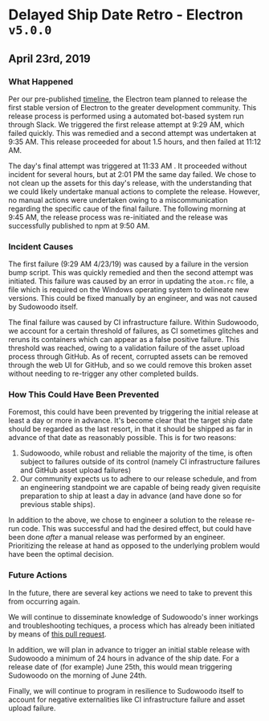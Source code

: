 # Delayed Ship Date Retro - Electron `v5.0.0`
## April 23rd, 2019

### What Happened

Per our pre-published [timeline](https://electronjs.org/blog/electron-5-0-timeline), the
Electron team planned to release the first stable version of Electron to the greater development
community. This release process is performed using a automated bot-based system run through Slack.
We triggered the first release attempt at 9:29 AM, which failed quickly. This was remedied and a second
attempt was undertaken at 9:35 AM. This release proceeded for about 1.5 hours, and then failed at 11:12 AM.

The day's final attempt was triggered at 11:33 AM . It proceeded without incident for several hours,
but at 2:01 PM the same day failed. We chose to not clean up the assets for this day's release, with the
understanding that we could likely undertake manual actions to complete the release. However, no manual
actions were undertaken owing to a miscommunication regarding the specific caue of the final failure.
The following morning at 9:45 AM, the release process was re-initiated and the release was successfully
published to npm at 9:50 AM.

### Incident Causes

The first failure (9:29 AM 4/23/19) was caused by a failure in the version bump script. This was quickly
remedied and then the second attempt was initiated. This failure was caused by an error in updating the
`atom.rc` file, a file which is required on the Windows operating system to delineate new versions.
This could be fixed manually by an engineer, and was not caused by Sudowoodo itself. 

The final failure was caused by CI infrastructure failure. Within Sudowoodo, we account for a certain
threshold of failures, as CI sometimes glitches and reruns its containers which can appear as a false
positive failure. This threshold was reached, owing to a validation failure of the asset upload process
through GitHub. As of recent, corrupted assets can be removed through the web UI for GitHub, and so we
could remove this broken asset without needing to re-trigger any other completed builds.

### How This Could Have Been Prevented

Foremost, this could have been prevented by triggering the initial release at least a day or more in advance.
It's become clear that the target ship date should be regarded as the last resort, in that it should be shipped
as far in advance of that date as reasonably possible. This is for two reasons:

1) Sudowoodo, while robust and reliable the majority of the time, is often subject to failures outside of
its control (namely CI infrastructure failures and GitHub asset upload failures)
2) Our community expects us to adhere to our release schedule, and from an engineering standpoint we are
capable of being ready given requisite preparation to ship at least a day in advance (and have done so for
previous stable ships).

In addition to the above, we chose to engineer a solution to the release re-run code. This was successful
and had the desired effect, but could have been done _after_ a manual release was performed by an engineer.
Prioritizing the release at hand as opposed to the underlying problem would have been the optimal decision.

### Future Actions

In the future, there are several key actions we need to take to prevent this from occurring again.

We will continue to disseminate knowledge of Sudowoodo's inner workings and troubleshooting techiques, a
process which has already been initiated by means of [this pull request](https://github.com/electron/governance/pull/79).

In addition, we will plan in advance to trigger an initial stable release with Sudowoodo a minimum of 24
hours in advance of the ship date. For a release date of (for example) June 25th, this would mean triggering
Sudowoodo on the morning of June 24th.

Finally, we will continue to program in resilience to Sudowoodo itself to account for negative externalities
like CI infrastructure failure and asset upload failure.
